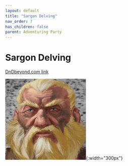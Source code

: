 ```yaml
---
layout: default
title: "Sargon Delving"
nav_order: 7
has_children: false
parent: Adventuring Party
---
```


# Sargon Delving

[DnDbeyond.com link](https://www.dndbeyond.com/characters/36796887)

![full_art](img/sargon_full.jpeg){:width="300px"}

